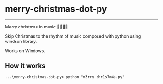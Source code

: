 # merry-christmas-dot-py

------

Merry christmas in music 🎇🎇🎇🎇

Skip Christmas to the rhythm of music composed with python using windson library.

Works on Windows.

## How it works

```
...\merry-christmas-dot-py> python "m3rry chr1s7m4s.py" 
```
